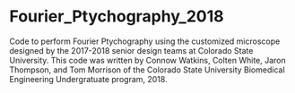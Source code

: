 # Fourier_Ptychography_2018

Code to perform Fourier Ptychography using the customized microscope designed by the 2017-2018 senior design teams at Colorado State University. This code was written by Connow Watkins, Colten White, Jaron Thompson, and Tom Morrison of the Colorado State University Biomedical Engineering Undergratuate program, 2018.
